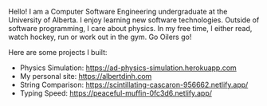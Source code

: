 Hello! I am a Computer Software Engineering undergraduate at the University of Alberta. I enjoy learning new software technologies. Outside of software programming, I care about physics. In my free time, I either read, watch hockey, run or work out in the gym. Go Oilers go!

Here are some projects I built:

* Physics Simulation: https://ad-physics-simulation.herokuapp.com
* My personal site: https://albertdinh.com
* String Comparison: https://scintillating-cascaron-956662.netlify.app/
* Typing Speed: https://peaceful-muffin-0fc3d6.netlify.app/
<!---
albert-dinh-01/albert-dinh-01 is a ✨ special ✨ repository because its `README.md` (this file) appears on your GitHub profile.
You can click the Preview link to take a look at your changes.
--->
